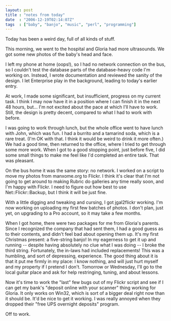 ```yaml
---
layout: post
title : "notes from today"
date  : "2006-12-19T02:14:07Z"
tags  : ["baby", "banjo", "music", "perl", "programming"]
---
```

Today has been a weird day, full of all kinds of stuff.

This morning, we went to the hospital and Gloria had more ultrasounds.  We got some new photos of the baby's head and face.

I left my phone at home (oops!), so I had no network connection on the bus, so I couldn't test the database parts of the database-heavy code I'm working on. Instead, I wrote documentation and reviewed the sanity of the design.  I let Enterprise play in the background, leading to today's earlier entry.

At work, I made some significant, but insufficient, progress on my current task.  I think I may now have it in a position where I can finish it in the next 48 hours, but... I'm not excited about the pace at which I'll have to work.  Still, the design is pretty decent, compared to what I had to work with before.

I was going to work through lunch, but the whole office went to have lunch with John, which was fun.  I had a burrito and a tamarind soda, which is a rare treat.  (I'm OK with that.  I think it would be weird to drink it more often.) We had a good time, then returned to the office, where I tried to get through some more work.  When I got to a good stopping point, just before five, I did some small things to make me feel like I'd completed an entire task.  That was pleasant.

On the bus home it was the same story: no network.  I worked on a script to move my photos from manxome.org to Flickr.  I think it's clear that I'm not going to get around to making Rubric do galleries any time really soon, and I'm happy with Flickr.  I need to figure out how best to use Net::Flickr::Backup, but I think it will be just fine.

With a little digging and tweaking and cursing, I got jgal2flickr working.  I'm now working on uploading my first few batches of photos.  I don't plan, just yet, on upgrading to a Pro account, so it may take a few months.

When I got home, there were two packages for me from Gloria's parents.  Since I recognized the company that had sent them, I had a good guess as to their contents, and didn't feel bad about opening them up.  It's my first Christmas present: a five-string banjo!  In my eagerness to get it up and running -- despite having absolutely no clue what I was doing -- I broke the third string. Fortunately, the in-laws had included replacements!  This was a humbling, and sort of depressing, experience.  The good thing about it is that it put me firmly in my place:  I know nothing, and will just hurt myself and my property if I pretend I don't.  Tomorrow or Wednesday, I'll go to the local guitar place and ask for help restringing, tuning, and about lessons.

Now it's time to work the "last" few bugs out of my Flickr script and see if I can get my bank's "deposit online with your scanner" thing working for Gloria. It only works on Win32, which is sort of a bigger deal right now than it should be.  It'd be nice to get it working.  I was really annoyed when they dropped their "free UPS overnight deposits" program.

Off to work. 
